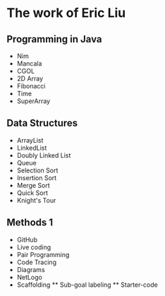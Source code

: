 # The work of Eric Liu

## Programming in Java
* Nim
* Mancala
* CGOL
* 2D Array
* Fibonacci
* Time
* SuperArray

## Data Structures
* ArrayList
* LinkedList
* Doubly Linked List
* Queue
* Selection Sort
* Insertion Sort
* Merge Sort
* Quick Sort
* Knight's Tour

## Methods 1
* GitHub
* Live coding
* Pair Programming
* Code Tracing
* Diagrams
* NetLogo
* Scaffolding
** Sub-goal labeling
** Starter-code
